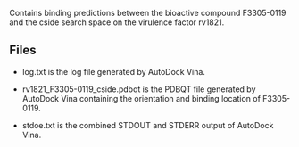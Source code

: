 Contains binding predictions between the bioactive compound F3305-0119 and the cside search space on the virulence factor rv1821.

## Files

- log.txt is the log file generated by AutoDock Vina.

- rv1821_F3305-0119_cside.pdbqt is the PDBQT file generated by AutoDock Vina containing the orientation and binding location of F3305-0119.

- stdoe.txt is the combined STDOUT and STDERR output of AutoDock Vina.


